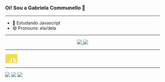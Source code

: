 ### Oi! Sou a Gabriela Communello 👋
<hr>

- 🌱 Estudando Javascript
- 😄 Pronouns: ela/dela
<hr>
<div align="center">
  <a href="https://github.com/gcommunello">
  <img height="180" src="https://github-readme-stats.vercel.app/api?username=gcommunello&show_icons=true&theme=graywhite&include_all_commits=true&count_private=true"/>
  <img height="80" src="https://github-readme-stats.vercel.app/api/top-langs/?username=gcommunello&layout=compact&langs_count=7&theme=graywhite"/>
</div>
<hr>
<div style="display: inline">
  <img align="center" alt="Gabi-Js" height="30" width="40" src="https://raw.githubusercontent.com/devicons/devicon/master/icons/javascript/javascript-plain.svg">
 </div>
 <hr>
 <div> 
 <a href="https://discord.gg/wagxzStdcR" target="_blank"><img src="https://img.shields.io/badge/Discord-7289DA?style=for-the-badge&logo=discord&logoColor=white" target="_blank"></a> 
  <a href = "mailto:gcommunello@gmail.com"><img src="https://img.shields.io/badge/-Gmail-%23333?style=for-the-badge&logo=gmail&logoColor=white" target="_blank"></a>
  <a href="https://www.linkedin.com/in/gcommunello" target="_blank"><img src="https://img.shields.io/badge/-LinkedIn-%230077B5?style=for-the-badge&logo=linkedin&logoColor=white" target="_blank"></a> 
 
